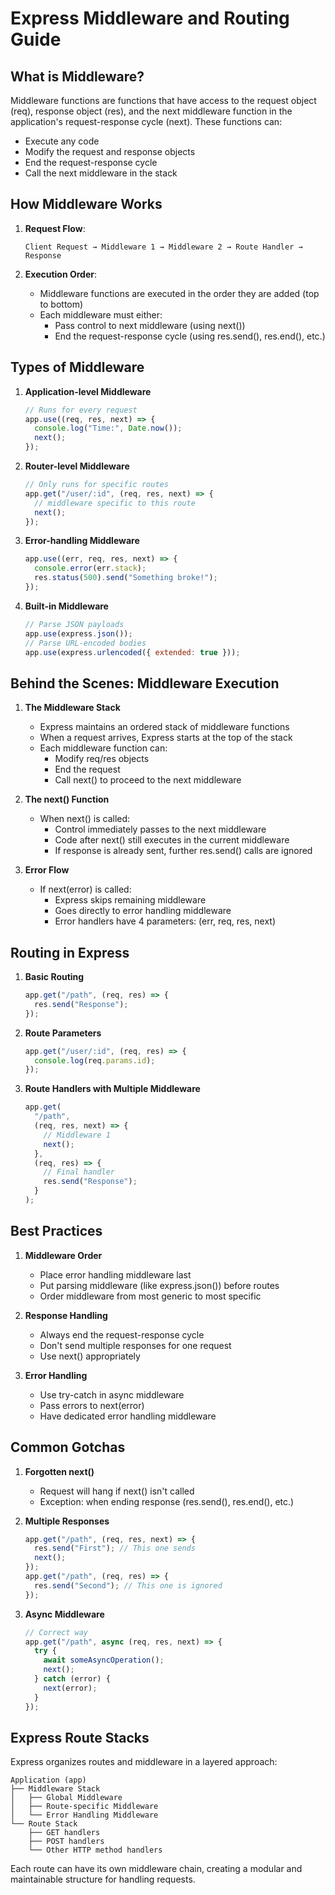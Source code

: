 # Express Middleware and Routing Guide

## What is Middleware?

Middleware functions are functions that have access to the request object (req), response object (res), and the next middleware function in the application's request-response cycle (next). These functions can:

- Execute any code
- Modify the request and response objects
- End the request-response cycle
- Call the next middleware in the stack

## How Middleware Works

1. **Request Flow**:

   ```
   Client Request → Middleware 1 → Middleware 2 → Route Handler → Response
   ```

2. **Execution Order**:
   - Middleware functions are executed in the order they are added (top to bottom)
   - Each middleware must either:
     - Pass control to next middleware (using next())
     - End the request-response cycle (using res.send(), res.end(), etc.)

## Types of Middleware

1. **Application-level Middleware**

   ```javascript
   // Runs for every request
   app.use((req, res, next) => {
     console.log("Time:", Date.now());
     next();
   });
   ```

2. **Router-level Middleware**

   ```javascript
   // Only runs for specific routes
   app.get("/user/:id", (req, res, next) => {
     // middleware specific to this route
     next();
   });
   ```

3. **Error-handling Middleware**

   ```javascript
   app.use((err, req, res, next) => {
     console.error(err.stack);
     res.status(500).send("Something broke!");
   });
   ```

4. **Built-in Middleware**
   ```javascript
   // Parse JSON payloads
   app.use(express.json());
   // Parse URL-encoded bodies
   app.use(express.urlencoded({ extended: true }));
   ```

## Behind the Scenes: Middleware Execution

1. **The Middleware Stack**

   - Express maintains an ordered stack of middleware functions
   - When a request arrives, Express starts at the top of the stack
   - Each middleware function can:
     - Modify req/res objects
     - End the request
     - Call next() to proceed to the next middleware

2. **The next() Function**

   - When next() is called:
     - Control immediately passes to the next middleware
     - Code after next() still executes in the current middleware
     - If response is already sent, further res.send() calls are ignored

3. **Error Flow**
   - If next(error) is called:
     - Express skips remaining middleware
     - Goes directly to error handling middleware
     - Error handlers have 4 parameters: (err, req, res, next)

## Routing in Express

1. **Basic Routing**

   ```javascript
   app.get("/path", (req, res) => {
     res.send("Response");
   });
   ```

2. **Route Parameters**

   ```javascript
   app.get("/user/:id", (req, res) => {
     console.log(req.params.id);
   });
   ```

3. **Route Handlers with Multiple Middleware**
   ```javascript
   app.get(
     "/path",
     (req, res, next) => {
       // Middleware 1
       next();
     },
     (req, res) => {
       // Final handler
       res.send("Response");
     }
   );
   ```

## Best Practices

1. **Middleware Order**

   - Place error handling middleware last
   - Put parsing middleware (like express.json()) before routes
   - Order middleware from most generic to most specific

2. **Response Handling**

   - Always end the request-response cycle
   - Don't send multiple responses for one request
   - Use next() appropriately

3. **Error Handling**
   - Use try-catch in async middleware
   - Pass errors to next(error)
   - Have dedicated error handling middleware

## Common Gotchas

1. **Forgotten next()**

   - Request will hang if next() isn't called
   - Exception: when ending response (res.send(), res.end(), etc.)

2. **Multiple Responses**

   ```javascript
   app.get("/path", (req, res, next) => {
     res.send("First"); // This one sends
     next();
   });
   app.get("/path", (req, res) => {
     res.send("Second"); // This one is ignored
   });
   ```

3. **Async Middleware**
   ```javascript
   // Correct way
   app.get("/path", async (req, res, next) => {
     try {
       await someAsyncOperation();
       next();
     } catch (error) {
       next(error);
     }
   });
   ```

## Express Route Stacks

Express organizes routes and middleware in a layered approach:

```
Application (app)
├── Middleware Stack
│   ├── Global Middleware
│   ├── Route-specific Middleware
│   └── Error Handling Middleware
└── Route Stack
    ├── GET handlers
    ├── POST handlers
    └── Other HTTP method handlers
```

Each route can have its own middleware chain, creating a modular and maintainable structure for handling requests.

